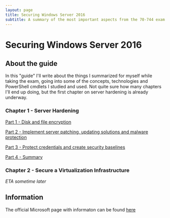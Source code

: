 ```yaml
---
layout: page
title: Securing Windows Server 2016
subtitle: A summary of the most important aspects from the 70-744 exam
---
```


# Securing Windows Server 2016

## About the guide

In this "guide" I'll write about the things I summarized for myself while taking the exam, going into some of the concepts, technologies and PowerShell cmdlets I studied and used. Not quite sure how many chapters I'll end up doing, but the first chapter on server hardening is already underway.

### Chapter 1 - Server Hardening

[Part 1 - Disk and file encryption](https://www.infernux.no/2018-10-22-securingwindowsserver11/)

[Part 2 - Implement server patching, updating solutions and malware protection](https://www.infernux.no/2018-10-28-securingwindowsserver12/)

[Part 3 - Protect credentials and create security baselines](https://www.infernux.no/SecuringWindowsServer/)

[Part 4 - Summary](https://www.infernux.no/SecuringWindowsServer/)

### Chapter 2 - Secure a Virtualization Infrastructure

*ETA sometime later*

## Information

The official Microsoft page with informaton can be found [here](https://www.microsoft.com/en-us/learning/exam-70-744.aspx)